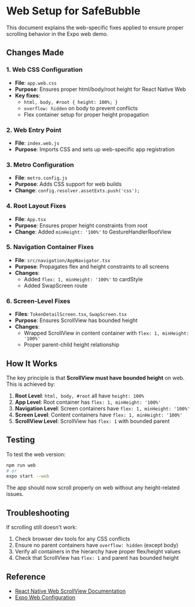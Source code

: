# Web Setup for SafeBubble

This document explains the web-specific fixes applied to ensure proper scrolling behavior in the Expo web demo.

## Changes Made

### 1. Web CSS Configuration
- **File**: `app.web.css`
- **Purpose**: Ensures proper html/body/root height for React Native Web
- **Key fixes**:
  - `html, body, #root { height: 100%; }`
  - `overflow: hidden` on body to prevent conflicts
  - Flex container setup for proper height propagation

### 2. Web Entry Point
- **File**: `index.web.js`
- **Purpose**: Imports CSS and sets up web-specific app registration

### 3. Metro Configuration
- **File**: `metro.config.js`
- **Purpose**: Adds CSS support for web builds
- **Change**: `config.resolver.assetExts.push('css');`

### 4. Root Layout Fixes
- **File**: `App.tsx`
- **Purpose**: Ensures proper height constraints from root
- **Change**: Added `minHeight: '100%'` to GestureHandlerRootView

### 5. Navigation Container Fixes
- **File**: `src/navigation/AppNavigator.tsx`
- **Purpose**: Propagates flex and height constraints to all screens
- **Changes**:
  - Added `flex: 1, minHeight: '100%'` to cardStyle
  - Added SwapScreen route

### 6. Screen-Level Fixes
- **Files**: `TokenDetailScreen.tsx`, `SwapScreen.tsx`
- **Purpose**: Ensures ScrollView has bounded height
- **Changes**:
  - Wrapped ScrollView in content container with `flex: 1, minHeight: '100%'`
  - Proper parent-child height relationship

## How It Works

The key principle is that **ScrollView must have bounded height** on web. This is achieved by:

1. **Root Level**: `html, body, #root` all have `height: 100%`
2. **App Level**: Root container has `flex: 1, minHeight: '100%'`
3. **Navigation Level**: Screen containers have `flex: 1, minHeight: '100%'`
4. **Screen Level**: Content containers have `flex: 1, minHeight: '100%'`
5. **ScrollView Level**: ScrollView has `flex: 1` with bounded parent

## Testing

To test the web version:

```bash
npm run web
# or
expo start --web
```

The app should now scroll properly on web without any height-related issues.

## Troubleshooting

If scrolling still doesn't work:

1. Check browser dev tools for any CSS conflicts
2. Ensure no parent containers have `overflow: hidden` (except body)
3. Verify all containers in the hierarchy have proper flex/height values
4. Check that ScrollView has `flex: 1` and parent has bounded height

## Reference

- [React Native Web ScrollView Documentation](https://necolas.github.io/react-native-web/docs/scrollview/)
- [Expo Web Configuration](https://docs.expo.dev/workflow/web/)
